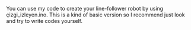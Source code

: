 You can use my code to create your line-follower robot by using çizgi_izleyen.ino. This is a kind of basic version so I recommend just look and try to write codes yourself.
